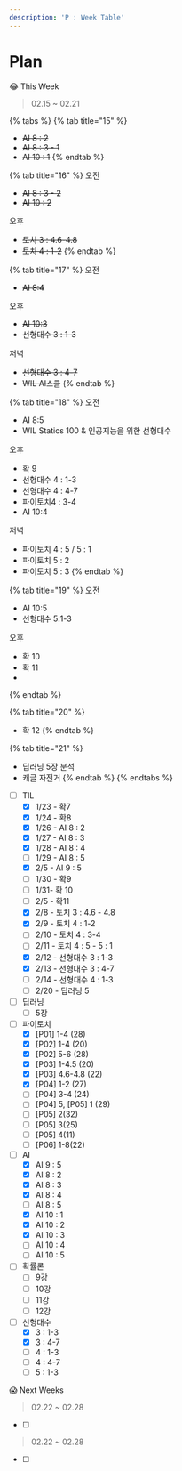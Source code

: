 ```yaml
---
description: 'P : Week Table'
---
```


# Plan

😂 This Week

> 02.15 ~ 02.21

{% tabs %}
{% tab title="15" %}
* ~~AI 8 : 2~~
* ~~AI 8 : 3 - 1~~
* ~~AI 10 : 1~~
{% endtab %}

{% tab title="16" %}
오전

* ~~AI 8 : 3 - 2~~
* ~~AI 10 : 2~~

오후

* ~~토치 3 : 4.6-4.8~~
* ~~토치 4 : 1-2~~
{% endtab %}

{% tab title="17" %}
오전

* ~~AI 8:4~~

오후

* ~~AI 10:3~~
* ~~선형대수 3 : 1-3~~

저녁

* ~~선형대수 3 : 4-7~~
* ~~WIL AI스쿨~~
{% endtab %}

{% tab title="18" %}
오전

* AI 8:5
* WIL Statics 100 & 인공지능을 위한 선형대수

오후

* 확 9
* 선형대수 4 : 1-3
* 선형대수 4 : 4-7
* 파이토치4 : 3-4
* AI 10:4

저녁

* 파이토치 4 : 5 / 5 : 1
* 파이토치 5 : 2
* 파이토치 5 : 3
{% endtab %}

{% tab title="19" %}
오전

* AI 10:5
* 선형대수 5:1-3

오후

* 확 10
* 확 11
* 
{% endtab %}

{% tab title="20" %}
* 확 12
{% endtab %}

{% tab title="21" %}
* 딥러닝 5장 분석
* 캐글 자전거
{% endtab %}
{% endtabs %}



* [ ] TIL
  * [x] 1/23 - 확7
  * [x] 1/24 - 확8
  * [x] 1/26 - AI 8 : 2
  * [x] 1/27 - AI 8 : 3
  * [x] 1/28 - AI 8 : 4
  * [ ] 1/29 - AI 8 : 5
  * [x] 2/5 - AI 9 : 5
  * [ ] 1/30 - 확9
  * [ ] 1/31- 확 10
  * [ ] 2/5 - 확11
  * [x] 2/8 - 토치 3 : 4.6 - 4.8
  * [x] 2/9 - 토치 4 : 1-2
  * [ ] 2/10 - 토치 4 : 3-4
  * [ ] 2/11 - 토치 4 : 5 - 5 : 1
  * [x] 2/12 - 선형대수 3 : 1-3
  * [x] 2/13 - 선형대수 3 : 4-7
  * [ ] 2/14 - 선형대수 4 : 1-3
  * [ ] 2/20 - 딥러닝 5
* [ ] 딥러닝
  * [ ] 5장
* [ ] 파이토치 
  * [x] \[P01\] 1-4 \(28\)
  * [x] \[P02\] 1-4 \(20\)
  * [x] \[P02\] 5-6 \(28\)
  * [x] \[P03\] 1-4.5 \(20\) 
  * [x] \[P03\] 4.6-4.8 \(22\) 
  * [x] \[P04\] 1-2 \(27\) 
  * [ ] \[P04\] 3-4 \(24\) 
  * [ ] \[P04\] 5, \[P05\] 1 \(29\)
  * [ ] \[P05\] 2\(32\)
  * [ ] \[P05\] 3\(25\)
  * [ ] \[P05\] 4\(11\)
  * [ ] \[P06\] 1-8\(22\)
* [ ] AI
  * [x] AI 9 : 5
  * [x] AI 8 : 2
  * [x] AI 8 : 3
  * [x] AI 8 : 4
  * [ ] AI 8 : 5
  * [x] AI 10 : 1
  * [x] AI 10 : 2
  * [x] AI 10 : 3
  * [ ] AI 10 : 4
  * [ ] AI 10 : 5
* [ ] 확률론
  * [ ] 9강
  * [ ] 10강
  * [ ] 11강
  * [ ] 12강
* [ ] 선형대수
  * [x] 3 : 1-3
  * [x] 3 : 4-7
  * [ ] 4 : 1-3
  * [ ] 4 : 4-7
  * [ ] 5 : 1-3

😱 Next Weeks

> 02.22 ~ 02.28

* [ ] 
> 02.22 ~ 02.28

* [ ] 
